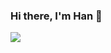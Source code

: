 ### Hi there, I'm Han 👋

![](https://github-readme-stats.vercel.app/api?username=chamburr&count_private=true&show_icons=true&hide_border=true&include_all_commits=true&theme=tokyonight&custom_title=GitHub%20Stats)
